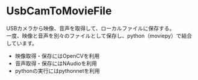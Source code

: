 # UsbCamToMovieFile
USBカメラから映像、音声を取得して、ローカルファイルに保存する。  
一度、映像と音声を別々のファイルとして保存し、python（moviepy）で結合しています。

- 映像取得・保存にはOpenCVを利用
- 音声取得・保存にはNAudioを利用
- pythonの実行にはpythonnetを利用
